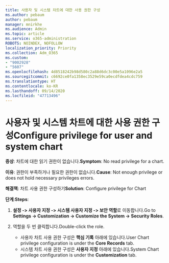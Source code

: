 ```yaml
---
title: 사용자 및 시스템 차트에 대한 사용 권한 구성
ms.author: pebaum
author: pebaum
manager: mnirkhe
ms.audience: Admin
ms.topic: article
ms.service: o365-administration
ROBOTS: NOINDEX, NOFOLLOW
localization_priority: Priority
ms.collection: Adm_O365
ms.custom:
- "9002928"
- "5607"
ms.openlocfilehash: 4d8518242b98d580c2a88d6dc3c00e5a1096e2a5
ms.sourcegitcommit: c6692ce0fa1358ec3529e59ca0ecdfdea4cdc759
ms.translationtype: HT
ms.contentlocale: ko-KR
ms.lasthandoff: 09/14/2020
ms.locfileid: "47713496"
---
```

# <a name="configure-privilege-for-user-and-system-chart"></a><span data-ttu-id="8162b-102">사용자 및 시스템 차트에 대한 사용 권한 구성</span><span class="sxs-lookup"><span data-stu-id="8162b-102">Configure privilege for user and system chart</span></span>

<span data-ttu-id="8162b-103">**증상**: 차트에 대한 읽기 권한이 없습니다.</span><span class="sxs-lookup"><span data-stu-id="8162b-103">**Symptom**: No read privilege for a chart.</span></span>

<span data-ttu-id="8162b-104">**이유**: 권한이 부족하거나 필요한 권한이 없습니다.</span><span class="sxs-lookup"><span data-stu-id="8162b-104">**Cause**: Not enough privilege or does not hold necessary privileges errors.</span></span>

<span data-ttu-id="8162b-105">**해결책**: 차트 사용 권한 구성하기</span><span class="sxs-lookup"><span data-stu-id="8162b-105">**Solution**: Configure privilege for Chart</span></span>

<span data-ttu-id="8162b-106">**단계**:</span><span class="sxs-lookup"><span data-stu-id="8162b-106">**Steps**:</span></span>

1. <span data-ttu-id="8162b-107">**설정 -> 사용자 지정 -> 시스템 사용자 지정 -> 보안 역할**로 이동합니다.</span><span class="sxs-lookup"><span data-stu-id="8162b-107">Go to **Settings -> Customization -> Customize the System -> Security Roles**.</span></span>

2. <span data-ttu-id="8162b-108">역할을 두 번 클릭합니다.</span><span class="sxs-lookup"><span data-stu-id="8162b-108">Double-click the role.</span></span>

    - <span data-ttu-id="8162b-109">사용자 차트 사용 권한 구성은 **핵심 기록** 아래에 있습니다.</span><span class="sxs-lookup"><span data-stu-id="8162b-109">User Chart privilege configuration is under the **Core Records** tab.</span></span>
    - <span data-ttu-id="8162b-110">시스템 차트 사용 권한 구성은 **사용자 지정** 아래에 있습니다.</span><span class="sxs-lookup"><span data-stu-id="8162b-110">System Chart privilege configuration is under the **Customization** tab.</span></span>
